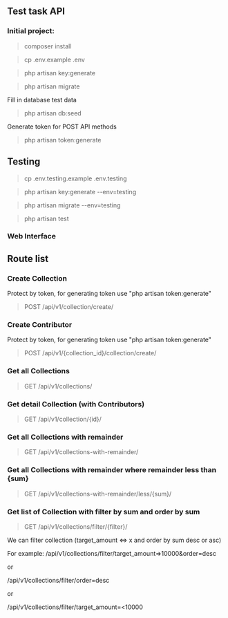 
## Test task API

### Initial project:
>composer install

>cp .env.example .env

>php artisan key:generate

>php artisan migrate

Fill in database test data

>php artisan db:seed

Generate token for POST API methods

>php artisan token:generate

## Testing

> cp .env.testing.example .env.testing
 
> php artisan key:generate --env=testing

> php artisan migrate --env=testing

>php artisan test 

### Web Interface

## Route list

### Create Collection
Protect by token, for generating token use "php artisan token:generate"
> POST /api/v1/collection/create/

### Create Contributor
Protect by token, for generating token use "php artisan token:generate"
> POST /api/v1/{collection_id}/collection/create/

### Get all Collections
> GET /api/v1/collections/

### Get detail Collection (with Contributors)
> GET /api/v1/collection/{id}/

### Get all Collections with remainder
> GET /api/v1/collections-with-remainder/

### Get all Collections with remainder where remainder less than {sum}
> GET /api/v1/collections-with-remainder/less/{sum}/

### Get list of Collection with filter by sum and order by sum
> GET /api/v1/collections/filter/{filter}/

We can filter collection (target_amount <=> x and order by sum desc or asc)

For example: /api/v1/collections/filter/target_amount=>10000&order=desc

or

/api/v1/collections/filter/order=desc

or

/api/v1/collections/filter/target_amount=<10000
